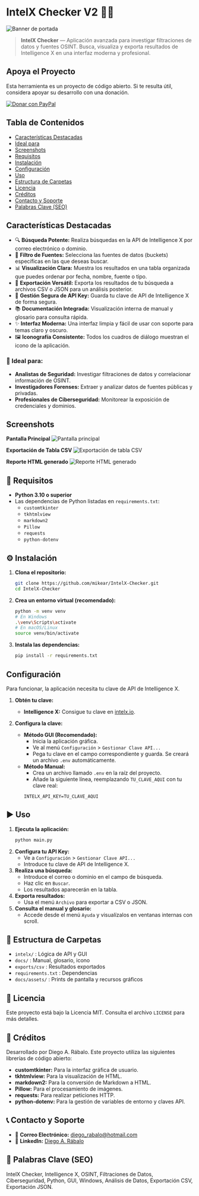 # IntelX Checker V2 🕵️‍♂️

![Banner de portada](docs/assets/banner.jpg)

> **IntelX Checker** — Aplicación avanzada para investigar filtraciones de datos y fuentes OSINT. Busca, visualiza y exporta resultados de Intelligence X en una interfaz moderna y profesional.

## Apoya el Proyecto
Esta herramienta es un proyecto de código abierto. Si te resulta útil, considera apoyar su desarrollo con una donación.

[![Donar con PayPal](https://www.paypalobjects.com/en_US/i/btn/btn_donate_SM.gif)](https://www.paypal.com/donate/?hosted_button_id=6W8LAAFX9BN6E)

## Tabla de Contenidos
- [Características Destacadas](#características-destacadas)
- [Ideal para](#ideal-para)
- [Screenshots](#screenshots)
- [Requisitos](#requisitos)
- [Instalación](#instalación)
- [Configuración](#configuración)
- [Uso](#uso)
- [Estructura de Carpetas](#estructura-de-carpetas)
- [Licencia](#licencia)
- [Créditos](#créditos)
- [Contacto y Soporte](#contacto-y-soporte)
- [Palabras Clave (SEO)](#palabras-clave-seo)

## Características Destacadas
- 🔍 **Búsqueda Potente:** Realiza búsquedas en la API de Intelligence X por correo electrónico o dominio.
- 🎯 **Filtro de Fuentes:** Selecciona las fuentes de datos (buckets) específicas en las que deseas buscar.
- 📊 **Visualización Clara:** Muestra los resultados en una tabla organizada que puedes ordenar por fecha, nombre, fuente o tipo.
- 💾 **Exportación Versátil:** Exporta los resultados de tu búsqueda a archivos CSV o JSON para un análisis posterior.
- 🔑 **Gestión Segura de API Key:** Guarda tu clave de API de Intelligence X de forma segura.
- 📚 **Documentación Integrada:** Visualización interna de manual y glosario para consulta rápida.
- ✨ **Interfaz Moderna:** Una interfaz limpia y fácil de usar con soporte para temas claro y oscuro.
- 🖼️ **Iconografía Consistente:** Todos los cuadros de diálogo muestran el icono de la aplicación.

### 🎯 Ideal para:
-   **Analistas de Seguridad:** Investigar filtraciones de datos y correlacionar información de OSINT.
-   **Investigadores Forenses:** Extraer y analizar datos de fuentes públicas y privadas.
-   **Profesionales de Ciberseguridad:** Monitorear la exposición de credenciales y dominios.

## Screenshots

**Pantalla Principal**
![Pantalla principal](docs/assets/main.jpg)

**Exportación de Tabla CSV**
![Exportación de tabla CSV](docs/assets/csv_table_export.jpg)

**Reporte HTML generado**
![Reporte HTML generado](docs/assets/reporte.jpg)

## 🚀 Requisitos

- **Python 3.10 o superior**
- Las dependencias de Python listadas en `requirements.txt`:
    - `customtkinter`
    - `tkhtmlview`
    - `markdown2`
    - `Pillow`
    - `requests`
    - `python-dotenv`

## ⚙️ Instalación

1.  **Clona el repositorio:**
    ```bash
    git clone https://github.com/mikear/IntelX-Checker.git
    cd IntelX-Checker
    ```

2.  **Crea un entorno virtual (recomendado):**
    ```bash
    python -m venv venv
    # En Windows
    .\venv\Scripts\activate
    # En macOS/Linux
    source venv/bin/activate
    ```

3.  **Instala las dependencias:**
    ```bash
    pip install -r requirements.txt
    ```

## Configuración
Para funcionar, la aplicación necesita tu clave de API de Intelligence X.

1.  **Obtén tu clave:**
    -   **Intelligence X:** Consigue tu clave en [intelx.io](https://intelx.io/account?tab=developer).

2.  **Configura la clave:**
    -   **Método GUI (Recomendado):**
        -   Inicia la aplicación gráfica.
        -   Ve al menú `Configuración` > `Gestionar Clave API...`
        -   Pega tu clave en el campo correspondiente y guarda. Se creará un archivo `.env` automáticamente.
    -   **Método Manual:**
        -   Crea un archivo llamado `.env` en la raíz del proyecto.
        -   Añade la siguiente línea, reemplazando `TU_CLAVE_AQUI` con tu clave real:
          ```
          INTELX_API_KEY=TU_CLAVE_AQUI
          ```

## ▶️ Uso

1. **Ejecuta la aplicación:**
    ```bash
    python main.py
    ```
2. **Configura tu API Key:**
    - Ve a `Configuración` > `Gestionar Clave API...`
    - Introduce tu clave de API de Intelligence X.
3. **Realiza una búsqueda:**
    - Introduce el correo o dominio en el campo de búsqueda.
    - Haz clic en `Buscar`.
    - Los resultados aparecerán en la tabla.
4. **Exporta resultados:**
    - Usa el menú `Archivo` para exportar a CSV o JSON.
5. **Consulta el manual y glosario:**
    - Accede desde el menú `Ayuda` y visualízalos en ventanas internas con scroll.

## 📁 Estructura de Carpetas
- `intelx/` : Lógica de API y GUI
- `docs/` : Manual, glosario, icono
- `exports/csv` : Resultados exportados
- `requirements.txt` : Dependencias
- `docs/assets/` : Prints de pantalla y recursos gráficos

## 📄 Licencia
Este proyecto está bajo la Licencia MIT. Consulta el archivo `LICENSE` para más detalles.

## 💖 Créditos
Desarrollado por Diego A. Rábalo.
Este proyecto utiliza las siguientes librerías de código abierto:
- **customtkinter:** Para la interfaz gráfica de usuario.
- **tkhtmlview:** Para la visualización de HTML.
- **markdown2:** Para la conversión de Markdown a HTML.
- **Pillow:** Para el procesamiento de imágenes.
- **requests:** Para realizar peticiones HTTP.
- **python-dotenv:** Para la gestión de variables de entorno y claves API.

## 📞 Contacto y Soporte
- 📧 **Correo Electrónico:** [diego_rabalo@hotmail.com](mailto:diego_rabalo@hotmail.com)
- 🔗 **LinkedIn:** [Diego A. Rábalo](https://www.linkedin.com/in/rabalo)

## 🔑 Palabras Clave (SEO)
IntelX Checker, Intelligence X, OSINT, Filtraciones de Datos, Ciberseguridad, Python, GUI, Windows, Análisis de Datos, Exportación CSV, Exportación JSON.